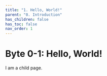 ```yaml
---
title: "1. Hello, World!"
parent: "0. Introduction"
has_children: false
has_toc: false
nav_order: 1
---
```


# Byte 0-1: Hello, World!

I am a child page.
